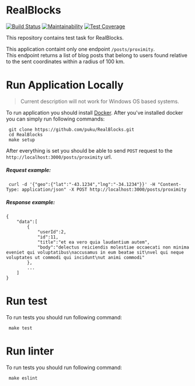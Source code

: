 RealBlocks
==========
[![Build Status](https://travis-ci.com/puku/RealBlocks.svg?branch=master)](https://travis-ci.com/puku/RealBlocks)
[![Maintainability](https://api.codeclimate.com/v1/badges/0a1c497cd0d8f41062da/maintainability)](https://codeclimate.com/github/puku/RealBlocks/maintainability)
[![Test Coverage](https://api.codeclimate.com/v1/badges/0a1c497cd0d8f41062da/test_coverage)](https://codeclimate.com/github/puku/RealBlocks/test_coverage)

This repository contains test task for RealBlocks.

This application containt only one endpoint `/posts/proximity`.  
This endpoint returns a list of blog posts that belong to users found relative to the sent coordinates within a radius of 100 km.

Run Application Locally
=======================

> Current description will not work for Windows OS based systems.

To run application you should install [Docker][1]. After you've installed docker
you can simply run following commands:

```/bin/bash
 git clone https://github.com/puku/RealBlocks.git
 cd RealBlocks
 make setup
```

After everything is set you should be able to send `POST` request to the `http://localhost:3000/posts/proximity` url.

##### Request example:
```
 curl -d '{"geo":{"lat":"-43.1234","lng":"-34.1234"}}' -H "Content-Type: application/json" -X POST http://localhost:3000/posts/proximity
```

##### Response example:
```
{  
    "data":[  
        {  
            "userId":2,
            "id":11,
            "title":"et ea vero quia laudantium autem",
            "body":"delectus reiciendis molestiae occaecati non minima eveniet qui voluptatibus\naccusamus in eum beatae sit\nvel qui neque voluptates ut commodi qui incidunt\nut animi commodi"
        },
        ...
    ]
}
```

Run test
========
To run tests you should run following command:

```/bin/bash
 make test
```

Run linter
==========
To run tests you should run following command:

```/bin/bash
 make eslint
```

[1]: https://www.docker.com/get-started#nav-developer
